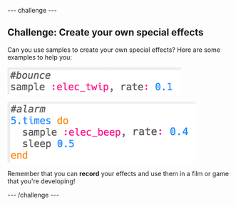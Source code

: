 \--- challenge \---

## Challenge: Create your own special effects

Can you use samples to create your own special effects? Here are some examples to help you:

![screenshot](images/effects-bounce.png)

![screenshot](images/effects-alarm.png)

Remember that you can **record** your effects and use them in a film or game that you're developing!

\--- /challenge \---